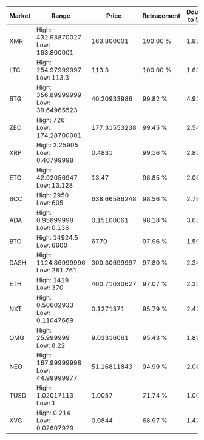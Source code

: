 | Market | Range | Price| Retracement | Doubles to 50% |
| --- | --- | --- | --- | --- |
| XMR | High: 432.93870027<br />Low: 163.800001 | 163.800001 | 100.00 % | 1.82 |
| LTC | High: 254.97999997<br />Low: 113.3 | 113.3 | 100.00 % | 1.63 |
| BTG | High: 356.89999999<br />Low: 39.64965523 | 40.20933986 | 99.82 % | 4.93 |
| ZEC | High: 726<br />Low: 174.28700001 | 177.31553238 | 99.45 % | 2.54 |
| XRP | High: 2.25905<br />Low: 0.46799998 | 0.4831 | 99.16 % | 2.82 |
| ETC | High: 42.92056947<br />Low: 13.128 | 13.47 | 98.85 % | 2.08 |
| BCC | High: 2950<br />Low: 605 | 638.66586248 | 98.56 % | 2.78 |
| ADA | High: 0.95899998<br />Low: 0.136 | 0.15100061 | 98.18 % | 3.63 |
| BTC | High: 14924.5<br />Low: 6600 | 6770 | 97.96 % | 1.59 |
| DASH | High: 1124.86999996<br />Low: 281.761 | 300.30699997 | 97.80 % | 2.34 |
| ETH | High: 1419<br />Low: 370 | 400.71030627 | 97.07 % | 2.23 |
| NXT | High: 0.50602933<br />Low: 0.11047669 | 0.1271371 | 95.79 % | 2.42 |
| OMG | High: 25.999999<br />Low: 8.22 | 9.03316061 | 95.43 % | 1.89 |
| NEO | High: 167.99999998<br />Low: 44.99999977 | 51.16811843 | 94.99 % | 2.08 |
| TUSD | High: 1.02017113<br />Low: 1 | 1.0057 | 71.74 % | 1.00 |
| XVG | High: 0.214<br />Low: 0.02607929 | 0.0844 | 68.97 % | 1.42 |
